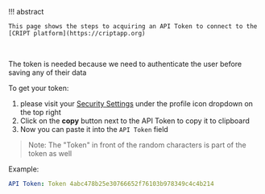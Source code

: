 !!! abstract

    This page shows the steps to acquiring an API Token to connect to the [CRIPT platform](https://criptapp.org)

<br/>

The token is needed because we need to authenticate the user before saving any of their data

<!--
<img class="screenshot-border" src="../../assets/images/tutorial/cript_login_screen_for_token.png" alt="Screenshot of CRIPT login screen">

<img class="screenshot-border" src="../../assets/images/tutorial/api_token_page.png" alt="Screenshot of CRIPT security page where API token is found">

<small>
   <a href="https://criptapp.org/security/" target="_blank">Security Settings</a>
   under the profile icon dropdown
</small>

-->

To get your token:

1. please visit your <a href="https://criptapp.org/security/" target="_blank">Security Settings</a> under the profile
   icon dropdown on
   the top right
2. Click on the **copy** button next to the API Token to copy it to clipboard
3. Now you can paste it into the `API Token` field

> Note: The "Token" in front of the random characters is part of the token as well

Example:

```yaml
API Token: Token 4abc478b25e30766652f76103b978349c4c4b214
```
